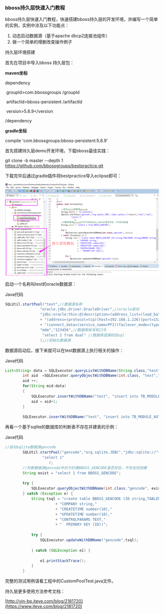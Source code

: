 ### bboss持久层快速入门教程

bboss持久层快速入门教程，快速搭建bboss持久层的开发环境，并编写一个简单的实例，实例中涉及以下功能点：

1. 动态启动数据源（基于apache dbcp2连接池组件）
2. 做一个简单的增删改查操作例子

持久层环境搭建

 

首先在项目中导入bboss 持久层包： 

**maven坐标** 

dependency 

​    groupId>com.bbossgroups /groupId

​    artifactId>bboss-persistent /artifactId

​    version>5.8.9</version 

/dependency

**gradle坐标** 

compile 'com.bbossgroups:bboss-persistent:5.8.9'

首先搭建持久层demo开发环境，下载bboss最佳实践：

git clone -b master --depth 1 https://github.com/bbossgroups/bestpractice.git

下载完毕后通过gradle插件将bestpractice导入eclipse即可：

![](../images/bboss/039b623d-6877-32b5-bc28-4ab049e928f7.png)

启动一个名称叫test的oracle数据源：

Java代码

```java
SQLUtil.startPool("test",//数据源名称  
                "oracle.jdbc.driver.OracleDriver",//oracle驱动  
                "jdbc:oracle:thin:@(description=(address_list=(load_balance=off)(failover=on)"  
                + "(address=(protocol=tcp)(host=192.168.1.226)(port=1521))(address=(protocol=tcp)(host=192.168.1.227)(port=1521)))"  
                + "(connect_data=(service_name=PF1)(failover_mode=(type=select)(method=basic)(RETRIES=180)(DELAY=5))))",//oracle rac链接串  
                "mdm","123456",//数据库账号和口令  
                 "select 1 from dual" //数据库连接校验sql  
                );//初始化数据源  
```

数据源启动后，接下来就可以在test数据源上执行相关的操作：

Java代码

```java
List<String> data = SQLExecutor.queryListWithDBName(String.class,"test","select MODULE_ID from TB_MODULE_INFO where MODULE_URL like ?","%/CrmAccount/%");  
        int aid  =SQLExecutor.queryObjectWithDBName(int.class, "test","select max(to_number(AUTH_ID)) from TB_MODULE_AUTH");  
        aid ++;  
        for(String mid:data)  
        {  
            SQLExecutor.insertWithDBName("test", "insert into TB_MODULE_AUTH(AUTH_ID,ADMIN_ID,MODULE_ID) values(?,'23',?)", aid+"",mid);  
            aid = aid+1;  
        }  
           
        SQLExecutor.insertWithDBName("test", "insert into TB_MODULE_AUTH(AUTH_ID,ADMIN_ID,MODULE_ID) values(?,'23',?)", aid+"","11");  
```

再看一个基于sqlite的数据库的判断表不存在并建表的示例：

Java代码

```java
//启动sqlite数据源gencode  
        SQLUtil.startPool("gencode","org.sqlite.JDBC","jdbc:sqlite://"+dbpath,"root","root",  
                 "select 1"                
                    );  
        //判断数据源gencode中对于的表BBOSS_GENCODE是否存在，不存在则创建  
        String exist = "select 1 from BBOSS_GENCODE";  
           
        try {  
            SQLExecutor.queryObjectWithDBName(int.class,"gencode", exist);  
        } catch (Exception e) {  
            String tsql = "create table BBOSS_GENCODE (ID string,TABLENAME string,DBNAME string,FIELDINFOS TEXT,AUTHOR string,"  
                       + "COMPANY string,"  
                       + "CREATETIME number(10),"  
                       + "UPDATETIME number(10),"  
                       + "CONTROLPARAMS TEXT,"  
                       + "  PRIMARY KEY (ID))";  
                
            try {  
                SQLExecutor.updateWithDBName("gencode",tsql);  
                    
            } catch (SQLException e1) {  
                    
                e1.printStackTrace();  
            }  
        }  
```

完整的测试用例请看工程中的CustomPoolTest.java文件。

持久层更多使用方法参考文档：

[http://yin-bp.iteye.com/blog/2181720](https://www.iteye.com/blog/2181720)